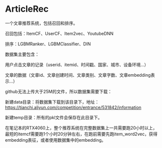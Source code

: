 # ArticleRec
一个文章推荐系统，包括召回和排序。

召回包括：ItemCF、UserCF、Item2vec、YoutubeDNN

排序：LGBMRanker、LGBMClassifier、DIN

数据集主要包含：

用户点击文章的记录（userid、itemid、时间戳、国家、城市、设备环境...）

文章的数据（文章id、文章创建时间、文章类别、文章字数、文章embedding表示...）

github无法上传大于25M的文件，所以数据集需要下载：

新建data目录：将数据集下载到该目录下，地址：https://tianchi.aliyun.com/competition/entrance/531842/information

新建temp目录：所有的pkl文件会保存在此目录下。

在笔记本的RTX4060上，整个推荐系统在完整数据集上一共需要跑20小时以上，最短的itemcf需要跑1个小时20分钟左右，在跑前需要先跑item_word2vec，获得embedding表征，或者使用数据集中的embedding。
